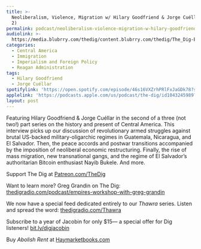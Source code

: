 ```yaml
---
title: >-
  Neoliberalism, Violence, Migration w/ Hilary Goodfriend & Jorge Cuéllar (Part
  2)
permalink: podcast/neoliberalism-violence-migration-w-hilary-goodfriend-jorge-cuellar/
audiolink: >-
  https://media.blubrry.com/thedig/content.blubrry.com/thedig/The_Dig-EP_466-CentralAmerica.mp3
categories:
  - Central America
  - Immigration
  - Imperialism and Foreign Policy
  - Reagan Administration
tags:
  - Hilary Goodfriend
  - Jorge Cuéllar
spotifylink: 'https://open.spotify.com/episode/46s16VXZrhPRlFxJaGDk78?si=83ee038f9ef14477'
applelink: 'https://podcasts.apple.com/us/podcast/the-dig/id1043245989?i=1000677332697'
layout: post
---
```


Featuring Hilary Goodfriend & Jorge Cuéllar in the second of a three (not two!) part series on the history and present of Central America. This interview picks up our discussion of revolutionary armed struggles against brutal US-backed military-oligarchic regimes in Guatemala, Nicaragua, and El Salvador. Then, the peace accords and postwar transitions accompanied by the imposition of neoliberal economic restructuring. Finally, the rise of mass migration, new transnational gangs, and the regime of El Salvador’s authoritarian Bitcoin enthusiast Nayib Bukele. And more.

Support The Dig at [Patreon.com/TheDig](http://patreon.com/TheDig)

Want to learn more? Greg Grandin on The Dig: [thedigradio.com/podcast/empires-workshop-with-greg-grandin](http://thedigradio.com/podcast/empires-workshop-with-greg-grandin)

We now have a special feed dedicated entirely to our *Thawra* series. Listen and spread the word: [thedigradio.com/Thawra](http://thedigradio.com/Thawra)

Subscribe to a year of Jacobin for only $15— a special offer for Dig listeners! [bit.ly/digjacobin](http://bit.ly/digjacobin)

Buy *Abolish Rent* at [Haymarketbooks.com](http://haymarketbooks.com)

